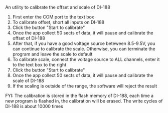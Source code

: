 An utility to calibrate the offset and scale of DI-188

1. First enter the COM port to the text box
2. To calibrate offset, short all inputs on DI-188
3. Click the button "Start to calibrate"
4. Once the app collect 50 sects of data, it will pause and calibrate the offset of DI-188
5. After that, if you have a good voltage source beteween 8.5-9.5V, you can continue to calibrate the scale. Otherwise, you can terminate the program and leave the scale to default
6. To calibrate scale, connect the voltage source to ALL channels, enter it to the text box to the right
7. Click the button "Start to calibrate"
8. Once the app collect 50 sects of data, it will pause and calibrate the scale of DI-188
9. If the scaling is outside of the range, the software will reject the result

FYI: The calibration is stored in the flash memory of DI-188, each time a new program is flashed in, the calibration will be erased. The write cycles of DI-188 is about 10000 times
